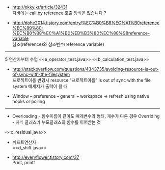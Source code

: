 - http://okky.kr/article/32431  
자바에는 call by reference 호출 방식은 없습니다 ?  
 
- http://dohe2014.tistory.com/entry/%EC%B0%B8%EC%A1%B0reference%EC%99%80-%EC%B0%B8%EC%A1%B0%EB%B3%80%EC%88%98reference-variable  
참조(reference)와 참조변수(reference variable) 
 
---

5 연산자부터 수업 
<<a_operator_test.java>>
<<b_calculation_test.java>>
 
- http://stackoverflow.com/questions/4343735/avoiding-resource-is-out-of-sync-with-the-filesystem  
프로젝트이름 변경시 resource "프로젝트이름" is out of sync with the file system 
메세지가 출력이 될 때 
 
- Window – preference – general – workspace -> refresh using native hooks or polling  

---

- Overloading - 함수이름이 같아도 매개변수의 형태, 개수가 다른 경우 
Overriding - 자식 클래스가 부모클래스의 함수를 이어받는 것 
 
 
<<c_residual.java>>
 
- 쉬프트연산자  
<<d_shift.java>>
  
- http://everyflower.tistory.com/37  
Print, printf

